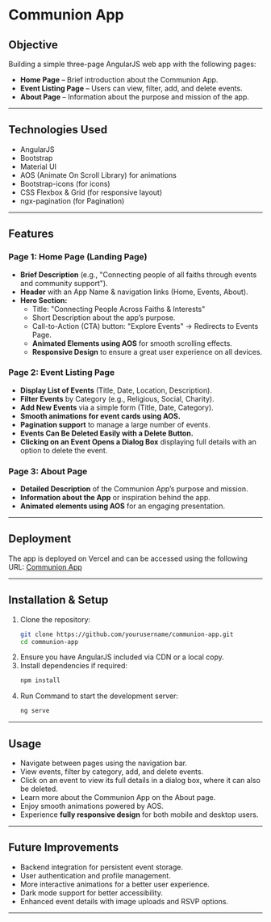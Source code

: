 # Communion App

## Objective

Building a simple three-page AngularJS web app with the following pages:

- **Home Page** – Brief introduction about the Communion App.
- **Event Listing Page** – Users can view, filter, add, and delete events.
- **About Page** – Information about the purpose and mission of the app.

---

## Technologies Used

- AngularJS
- Bootstrap
- Material UI
- AOS (Animate On Scroll Library) for animations
- Bootstrap-icons (for icons)
- CSS Flexbox & Grid (for responsive layout)
- ngx-pagination (for Pagination)

---

## Features

### Page 1: Home Page (Landing Page)

- **Brief Description** (e.g., "Connecting people of all faiths through events and community support").
- **Header** with an App Name & navigation links (Home, Events, About).
- **Hero Section:**
  - Title: "Connecting People Across Faiths & Interests"
  - Short Description about the app’s purpose.
  - Call-to-Action (CTA) button: "Explore Events" → Redirects to Events Page.
  - **Animated Elements using AOS** for smooth scrolling effects.
  - **Responsive Design** to ensure a great user experience on all devices.

### Page 2: Event Listing Page

- **Display List of Events** (Title, Date, Location, Description).
- **Filter Events** by Category (e.g., Religious, Social, Charity).
- **Add New Events** via a simple form (Title, Date, Category).
- **Smooth animations for event cards using AOS.**
- **Pagination support** to manage a large number of events.
- **Events Can Be Deleted Easily with a Delete Button.**
- **Clicking on an Event Opens a Dialog Box** displaying full details with an option to delete the event.

### Page 3: About Page

- **Detailed Description** of the Communion App’s purpose and mission.
- **Information about the App** or inspiration behind the app.
- **Animated elements using AOS** for an engaging presentation.

---

## Deployment

The app is deployed on Vercel and can be accessed using the following URL:
[Communion App](https://communion-app-eta.vercel.app/)

---

## Installation & Setup

1. Clone the repository:
   ```bash
   git clone https://github.com/yourusername/communion-app.git
   cd communion-app
   ```
2. Ensure you have AngularJS included via CDN or a local copy.
3. Install dependencies if required:
   ```bash
   npm install
   ```
4. Run Command to start the development server:
   ```bash
   ng serve
   ```

---

## Usage

- Navigate between pages using the navigation bar.
- View events, filter by category, add, and delete events.
- Click on an event to view its full details in a dialog box, where it can also be deleted.
- Learn more about the Communion App on the About page.
- Enjoy smooth animations powered by AOS.
- Experience **fully responsive design** for both mobile and desktop users.

---

## Future Improvements

- Backend integration for persistent event storage.
- User authentication and profile management.
- More interactive animations for a better user experience.
- Dark mode support for better accessibility.
- Enhanced event details with image uploads and RSVP options.

---

